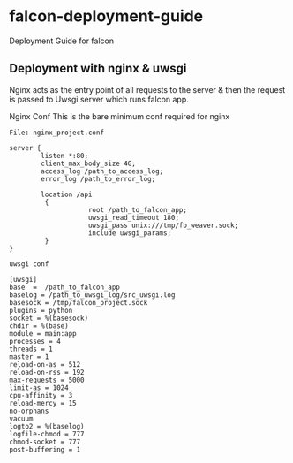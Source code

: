 # falcon-deployment-guide
Deployment Guide for falcon

## Deployment with nginx & uwsgi

Nginx acts as the entry point of all requests to the server & then the request is passed to Uwsgi server which runs falcon app.

Nginx Conf
This is the bare minimum conf required for nginx


`File: nginx_project.conf`                                                                      

```nginx
server {
        listen *:80;
        client_max_body_size 4G;
        access_log /path_to_access_log;
        error_log /path_to_error_log;

        location /api
         {
                    root /path_to_falcon_app;
                    uwsgi_read_timeout 180;
                    uwsgi_pass unix:///tmp/fb_weaver.sock;
                    include uwsgi_params;
         }
}
```

`uwsgi conf`

```uwsgi
[uwsgi]
base  =  /path_to_falcon_app
baselog = /path_to_uwsgi_log/src_uwsgi.log
basesock = /tmp/falcon_project.sock
plugins = python
socket = %(basesock)
chdir = %(base)
module = main:app
processes = 4
threads = 1
master = 1
reload-on-as = 512
reload-on-rss = 192
max-requests = 5000
limit-as = 1024
cpu-affinity = 3
reload-mercy = 15
no-orphans
vacuum
logto2 = %(baselog)
logfile-chmod = 777
chmod-socket = 777
post-buffering = 1
```

